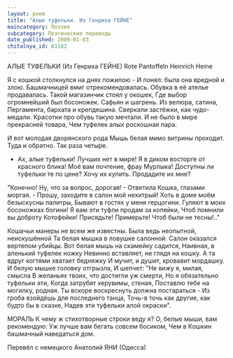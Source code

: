 ```yaml
---
layout: poem
title: "Алые туфельки. Из Генриха ГЕЙНЕ"
maincategory: Поэзия
subcategory: Поэтические переводы
date_published: 2009-01-03
chitalnya_id: 61182
---
```




АЛЫЕ ТУФЕЛЬКИ 
(Из Генриха ГЕЙНЕ)
Rote Pantoffeln
Heinrich Heine

Я с кошкой столкнулся на днях пожилою -
И понял: была она вредной и злою.
Башмачницей вмиг отрекомендовалась.
Обувка в её ателье продавалась.
Такой магазинчик стоял у окошек,
Где выбор огромнейший был босоножек.
Сафьян и шагрень. Из велюра, сатина,
Пергамента, бархата и крепдешина.
Сверкали застёжки, как чудо-медали.
Красотки про обувь такую мечтали.
И не было в мире прекрасней товара,
Чем туфелек алых роскошная пара.

И вот молодая дворянского рода
Мышь белая мимо витрины проходит.
Туда и обратно. Так раза четыре.
- Ах, алые туфельки! Лучших нет в мире! 
Я в диком восторге от красного блика!
Моё вам почтение, фрау Мурлыка!
Доступны ли туфельки те по цене?
Хочу их купить. Продадите их мне?

"Конечно! Ну, что за вопрос, дорогая! -
Ответила Кошка, глазами моргая. -
Прошу, заходите в салон мой нехитрый!
Хоть в доме моём безыскусны палитры,
Бывают в гостях  у меня герцогини.
Гуляют в моих босоножках богини!
Я вам эти туфли продам  за копейки,
Чтоб помнили вы доброту Котофейки!
Присядьте! Примерьте! Чтоб были не тесны!.."

Кошачьи манеры не всем же известны. 
Была ведь неопытной, неискушённой
Та белая мышка в ловушке салонной.
Салон оказался вертепом убийцы.
Вот белая мышь на скамейку садится,
Наивная, в аленький туфелек ножку
Невинно вставляет, не глядя на кошку.
А та вдруг когтями хватает бедняжку
И мучит, и душит, кровавит мордашку.
И белую мышке головку отгрызла,
И шепчет: "Не вижу я, милая, смысла
В желаньях твоих, что достигли уж смерти,
Но я обязательно туфельки эти,
Когда затрубят херувимы, стеная,
Поставлю тебе на могилку, родная.
Ты вскоре воскреснуть должна постараться -
Из гроба взойдёшь для последнего танца,
Точь-в точь как другие, как будто бы в сказке,
Надев эти туфельки алой окраски".

МОРАЛЬ
К чему ж стихотворные строки веду я?
О, белые мыши, вам рекомендую:
Уж лучше вам бегать совсем босиком,
Чем в Кошкин башмачный наведаться дом.

Перевёл с немецкого Анатолий ЯНИ (Одесса)






